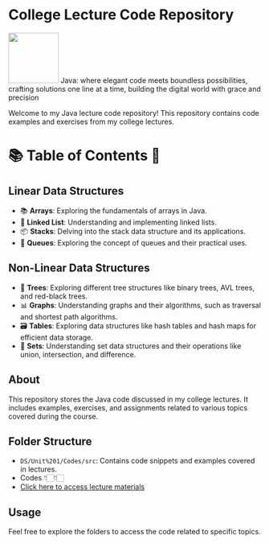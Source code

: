 # College Lecture Code Repository

<img height="100" src="https://user-images.githubusercontent.com/25181517/117201156-9a724800-adec-11eb-9a9d-3cd0f67da4bc.png"> 
Java: where elegant code meets boundless possibilities, crafting solutions one line at a time, building the digital world with grace and precision

Welcome to my Java lecture code repository! This repository contains code examples and exercises from my college lectures.

# 📚 Table of Contents 📖


## Linear Data Structures

- 📚 **Arrays**: Exploring the fundamentals of arrays in Java.
- 🔗 **Linked List**: Understanding and implementing linked lists.
- 📦 **Stacks**: Delving into the stack data structure and its applications.
- 🚦 **Queues**: Exploring the concept of queues and their practical uses.

## Non-Linear Data Structures

- 🌳 **Trees**: Exploring different tree structures like binary trees, AVL trees, and red-black trees.
- 📊 **Graphs**: Understanding graphs and their algorithms, such as traversal and shortest path algorithms.
- 🗃️ **Tables**: Exploring data structures like hash tables and hash maps for efficient data storage.
- 🧮 **Sets**: Understanding set data structures and their operations like union, intersection, and difference.

## About

This repository stores the Java code discussed in my college lectures. It includes examples, exercises, and assignments related to various topics covered during the course.

## Folder Structure

- `DS/Unit%201/Codes/src`: Contains code snippets and examples covered in lectures.
- Codes 👇🏻👇🏻
- [Click here to access lecture materials](DS/Unit%201/Codes/src)



## Usage

Feel free to explore the folders to access the code related to specific topics.





